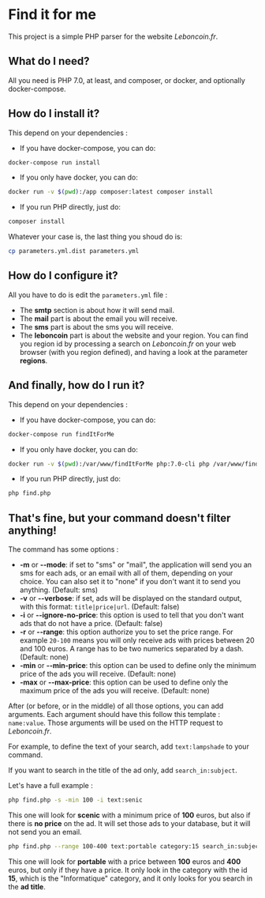 # Find it for me

This project is a simple PHP parser for the website *Leboncoin.fr*.

## What do I need?

All you need is PHP 7.0, at least, and composer, or docker, and optionally docker-compose.

## How do I install it?

This depend on your dependencies :

- If you have docker-compose, you can do:
```bash
docker-compose run install
```

- If you only have docker, you can do:
```bash
docker run -v $(pwd):/app composer:latest composer install
```

- If you run PHP directly, just do:
```bash
composer install
```

Whatever your case is, the last thing you shoud do is:
```bash
cp parameters.yml.dist parameters.yml
```

## How do I configure it?

All you have to do is edit the `parameters.yml` file :

- The **smtp** section is about how it will send mail.
- The **mail** part is about the email you will receive.
- The **sms** part is about the sms you will receive.
- The **leboncoin** part is about the website and your region. You can find you region id by processing a search on
*Leboncoin.fr* on your web browser (with you region defined), and having a look at the parameter **regions**.

## And finally, how do I run it?

This depend on your dependencies :

- If you have docker-compose, you can do:
```bash
docker-compose run findItForMe
```

- If you only have docker, you can do:
```bash
docker run -v $(pwd):/var/www/findItForMe php:7.0-cli php /var/www/findItForMe/find.php
```

- If you run PHP directly, just do:
```bash
php find.php
```

## That's fine, but your command doesn't filter anything!

The command has some options :

- **-m** or **--mode**: if set to "sms" or "mail", the application will send you an sms for each ads, or an email with all
of them, depending on your choice. You can also set it to "none" if you don't want it to send you anything. (Default: sms)
- **-v** or **--verbose**: if set, ads will be displayed on the standard output, with this format:
`title|price|url`. (Default: false)
- **-i** or **--ignore-no-price**: this option is used to tell that you don't want ads that do not have a price.
(Default: false)
- **-r** or **--range**: this option authorize you to set the price range. For example `20-100` means you will only
receive ads with prices between 20 and 100 euros. A range has to be two numerics separated by a dash. (Default: none)
- **-min** or **--min-price**: this option can be used to define only the minimum price of the ads you will receive.
(Default: none)
- **-max** or **--max-price**: this option can be used to define only the maximum price of the ads you will receive.
(Default: none)

After (or before, or in the middle) of all those options, you can add arguments.
Each argument should have this follow this template : `name:value`.
Those arguments will be used on the HTTP request to *Leboncoin.fr*.

For example, to define the text of your search, add `text:lampshade` to your command.

If you want to search in the title of the ad only, add `search_in:subject`.

Let's have a full example :

```bash
php find.php -s -min 100 -i text:senic
```

This one will look for **scenic** with a minimum price of **100** euros, but also if there is **no price** on the ad.
It will set those ads to your database, but it will not send you an email.

```bash
php find.php --range 100-400 text:portable category:15 search_in:subject
```

This one will look for **portable** with a price between **100** euros and **400** euros, but only if they have a price.
It only look in the category with the id **15**, which is the "Informatique" category, and it only looks for you search
in the **ad title**.
